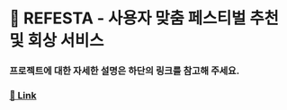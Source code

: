 # 🎉 REFESTA - 사용자 맞춤 페스티벌 추천 및 회상 서비스

### 프로젝트에 대한 자세한 설명은 하단의 링크를 참고해 주세요. <br/>
### [📌 Link](https://www.notion.so/righthun/dd055ee9f54445e89cd84d755071f7bd?p=66595ad010254156b9ad36f37a659123&pm=c)
